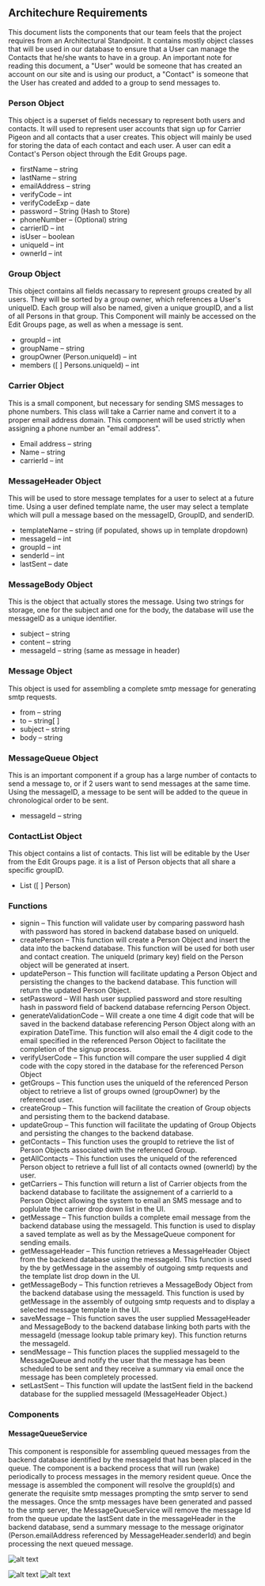 ## Architechure Requirements
This document lists the components that our team feels that the project requires from an Architectural Standpoint. It contains mostly object classes that will be used in our database to ensure that a User can manage the Contacts that he/she wants to have in a group. An important note for reading this document, a "User" would be someone that has created an account on our site and is using our product, a "Contact" is someone that the User has created and added to a group to send messages to. 

### Person Object
This object is a superset of fields necessary to represent both users and contacts. It will used to represent user accounts that sign up for Carrier Pigeon and all contacts that a user creates. This object will mainly be used for storing the data of each contact and each user. A user can edit a Contact's Person object through the Edit Groups page.
- firstName – string
- lastName – string
- emailAddress – string
- verifyCode – int
- verifyCodeExp – date
- password – String (Hash to Store)
- phoneNumber – (Optional) string
- carrierID – int
- isUser – boolean
- uniqueId – int
- ownerId – int 

### Group Object
This object contains all fields necassary to represent groups created by all users. They will be sorted by a group owner, which references a User's uniqueID. Each group will also be named, given a unique groupID, and a list of all Persons in that group. This Component will mainly be accessed on the Edit Groups page, as well as when a message is sent.
- groupId – int
- groupName – string
- groupOwner (Person.uniqueId) – int
- members ([ ] Persons.uniqueId) – int

### Carrier Object
This is a small component, but necessary for sending SMS messages to phone numbers. This class will take a Carrier name and convert it to a proper email address domain. This component will be used strictly when assigning a phone number an "email address".
- Email address – string
- Name – string
- carrierId – int

### MessageHeader Object
This will be used to store message templates for a user to select at a future time. Using a user defined template name, the user may select a template which will pull a message based on the messageID, GroupID, and senderID.
- templateName – string (if populated, shows up in template dropdown)
- messageId – int
- groupId – int
- senderId – int
- lastSent – date

### MessageBody Object
This is the object that actually stores the message. Using two strings for storage, one for the subject and one for the body, the database will use the messageID as a unique identifier. 
- subject – string
- content – string
- messageId – string (same as message in header)

### Message Object
This object is used for assembling a complete smtp message for generating smtp requests.
- from – string
- to – string[ ]
- subject – string
- body – string

### MessageQueue Object
This is an important component if a group has a large number of contacts to send a message to, or if 2 users want to send messages at the same time. Using the messageID, a message to be sent will be added to the queue in chronological order to be sent.
- messageId – string

### ContactList Object
This object contains a list of contacts. This list will be editable by the User from the Edit Groups page. it is a list of Person objects that all share a specific groupID.
- List ([ ] Person)

### Functions
- signin – This function will validate user by comparing password hash with password has stored in backend database based on uniqueId.
- createPerson – This function will create a Person Object and insert the data into the backend database. This function will be used for both user and contact creation. The uniqueId (primary key) field on the Person object will be generated at insert.
- updatePerson – This function will facilitate updating a Person Object and persisting the changes to the backend database. This function will return the updated Person Object.
- setPassword – Will hash user supplied password and store resulting hash in password field of backend database referncing Person Object.
- generateValidationCode – Will create a one time 4 digit code that will be saved in the backend database referencing Person Object along with an expiration DateTime. This function will also email the 4 digit code to the email specified in the referenced Person Object to facilitate the completion of the signup process.
- verifyUserCode – This function will compare the user supplied 4 digit code with the copy stored in the database for the referenced Person Object 
- getGroups – This function uses the uniqueId of the referenced Person object to retrieve a list of groups owned (groupOwner) by the referenced user.
- createGroup – This function will facilitate the creation of Group objects and persisting them to the backend database.
- updateGroup – This function will facilitate the updating of Group Objects and persisting the changes to the backend database.
- getContacts – This function uses the groupId to retrieve the list of Person Objects associated with the referenced Group.
- getAllContacts – This function uses the uniqueId of the referenced Person object to retrieve a full list of all contacts owned (ownerId) by the user.
- getCarriers – This function will return a list of Carrier objects from the backend database to facilitate the assignement of a carrierId to a Person Object allowing the system to email an SMS message and to poplulate the carrier drop down list in the UI.
- getMessage – This function builds a complete email message from the backend database using the messageId. This function is used to display a saved template as well as by the MessageQueue component for sending emails.
- getMessageHeader – This function retrieves a MessageHeader Object from the backend database using the messageId. This function is used by the by getMessage in the assembly of outgoing smtp requests and the template list drop down in the UI.
- getMessageBody – This function retrieves a MessageBody Object from the backend database using the messageId. This function is used by getMessage in the assembly of outgoing smtp requests and to display a selected message template in the UI.
- saveMessage – This function saves the user supplied MessageHeader and MessageBody to the backend database linking both parts with the messageId (message lookup table primary key). This function returns the messageId.
- sendMessage – This function places the supplied messageId to the MessageQueue and notify the user that the message has been scheduled to be sent and they receive a summary via email once the message has been completely processed.
- setLastSent – This function will update the lastSent field in the backend database for the supplied messageId (MessageHeader Object.)

### Components
#### MessageQueueService
This component is responsible for assembling queued messages from the backend database identified by the messageId that has been placed in the queue.  The component is a backend process that will run (wake) periodically to process messages in the memory resident queue. Once the message is assembled the component will resolve the groupId(s) and generate the requisite smtp messages prompting the smtp server to send the messages. Once the smtp messages have been generated and passed to the smtp server, the MessageQueueService will remove the message Id from the queue update the lastSent date in the messageHeader in the backend database, send a summary message to the message originator (Person.emailAddress referenced by MessageHeader.senderId) and begin processing the next queued message. 

![alt text](MessageSvs.PNG)

![alt text](InteractionsA.PNG)
![alt text](InteractionsB.PNG)
